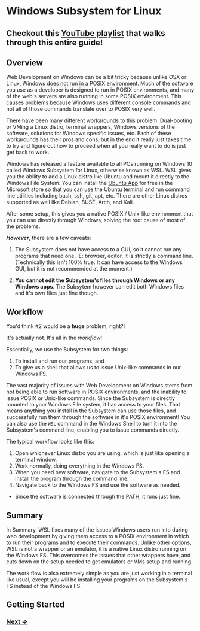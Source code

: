 
# Windows Subsystem for Linux 

## Checkout this [YouTube playlist](https://www.youtube.com/watch?v=ixqKqHfCDWM&list=PLOOqtDuWOt4auhgOzv8NdCDhBYgblR6Fd) that walks through this entire guide!
 
## Overview  
 
Web Development on Windows can be a bit tricky because unlike OSX or Linux, Windows does not run in a POSIX environment. Much of the software you use as a developer is designed to run in POSIX environments, and many of the web's servers are also running in some POSIX environment. This causes problems because Windows uses different console commands and not all of those commands translate over to POSIX very well. 
 
There have been many different workarounds to this problem: Dual-booting or VMing a Linux distro, terminal wrappers, Windows versions of the software, solutions for Windows specific issues, etc. Each of these workarounds has their pros and cons, but in the end it really just takes time to try and figure out how to proceed when all you really want to do is just get back to work. 
 
Windows has released a feature available to all PCs running on Windows 10 called Windows Subsystem for Linux, otherwise known as WSL. WSL gives you the ability to add a Linux distro like Ubuntu and mount it directly to the Windows File System. You can install the [Ubuntu App](https://www.microsoft.com/en-us/store/p/ubuntu/9nblggh4msv6) for free in the Microsoft store so that you can use the Ubuntu terminal and run command line utilities including bash, ssh, git, apt, etc. There are other Linux distros supported as well like Debian, SUSE, Arch, and Kali.

After some setup, this gives you a native POSIX / Unix-like environment that you can use directly through Windows, solving the root cause of most of the problems. 

_**However**_, there are a few caveats:
 
1. The Subsystem does not have access to a GUI, so it cannot run any programs that need one, IE: browser, editor. It is strictly a command line. (Technically this isn't 100% true. It can have access to the Windows GUI, but it is not recommended at the moment.)

1. **You cannot edit the Subsystem's files through Windows or any Windows apps**. The Subsytem however can edit both Windows files and it's own files just fine though. 
 
## Workflow 
 
You'd think #2 would be a **huge** problem, right?!

It's actually not. It's all in the _workflow_!
 
Essentially, we use the Subsystem for two things: 
 
1. To install and run our programs, and 
1. To give us a shell that allows us to issue Unix-like commands in our Windows FS. 
 
The vast majority of issues with Web Development on Windows stems from not being able to run software in POSIX environments, and the inability to issue POSIX or Unix-like commands. Since the Subsystem is directly mounted to your Windows File system, it has access to your files. That means anything you install in the Subsystem can use those files, and  successfully run them through the software in it's POSIX environment! You can also use the `WSL` command in the Windows Shell to turn it into the Subsystem's command line, enabling you to issue commands directly. 
 
The typical workflow looks like this: 
1. Open whichever Linux distro you are using, which is just like opening a terminal window.
1. Work normally, doing everything in the Windows FS.  
1. When you need new software, navigate to the Subsystem's FS and install the program through the command line. 
1. Navigate back to the Windows FS and use the software as needed. 
- Since the software is connected through the PATH, it runs just fine. 

## Summary

In Summary, WSL fixes many of the issues Windows users run into during web development by giving them access to a POSIX environment in which to run their programs and to execute their commands. Unlike other options, WSL is not a wrapper or an emulator, it is a native Linux distro running on the Windows FS. This overcomes the issues that other wrappers have, and cuts down on the setup needed to get emulators or VMs setup and running.

The work flow is also extremely simple as you are just working in a terminal like usual, except you will be installing your programs on the Subsystem's FS instead of the Windows FS.

## Getting Started

### [Next ⇒](./02_WSL_Ubuntu_setup.md)
